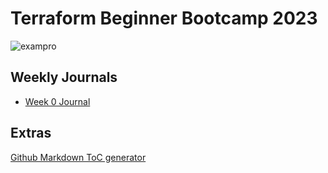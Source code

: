 # Terraform Beginner Bootcamp 2023

![exampro](https://github.com/SerVErThread/terraform-beginner-bootcamp-2023/assets/24904136/ead2278b-2c72-4a98-a87f-4d2870ec582b)



## Weekly Journals
- [Week 0 Journal](journal/week0)

## Extras
[Github Markdown ToC generator](https://ecotrust-canada.github.io/markdown-toc/)
